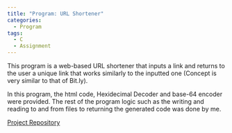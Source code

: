```yaml
---
title: "Program: URL Shortener"
categories:
  - Program
tags:
  - C
  - Assignment
---
```


This program is a web-based URL shortener that inputs a link and returns to the user a unique link that works similarly to the inputted one (Concept is very similar to that of Bit.ly).  
  
In this program, the html code, Hexidecimal Decoder and base-64 encoder were provided. The rest of the program logic such as the writing and reading to and from files to returning the generated code was done by me.  
  
[Project Repository][repo]   
   
[repo]: https://github.com/Mal-funct-ion/Projects/tree/main/Tools/C/URL%20Shortener